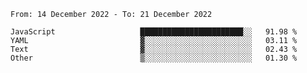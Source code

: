 <!--START_SECTION:waka-->

```text
From: 14 December 2022 - To: 21 December 2022

JavaScript                   ███████████████████████░░   91.98 %
YAML                         ▓░░░░░░░░░░░░░░░░░░░░░░░░   03.11 %
Text                         ▓░░░░░░░░░░░░░░░░░░░░░░░░   02.43 %
Other                        ▒░░░░░░░░░░░░░░░░░░░░░░░░   01.30 %
```

<!--END_SECTION:waka-->
